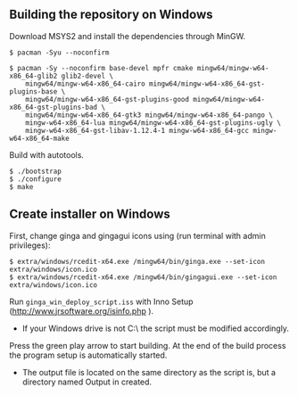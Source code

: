 ## Building the repository on Windows

Download MSYS2 and install the dependencies through MinGW.

    $ pacman -Syu --noconfirm

    $ pacman -Sy --noconfirm base-devel mpfr cmake mingw64/mingw-w64-x86_64-glib2 glib2-devel \
        mingw64/mingw-w64-x86_64-cairo mingw64/mingw-w64-x86_64-gst-plugins-base \
        mingw64/mingw-w64-x86_64-gst-plugins-good mingw64/mingw-w64-x86_64-gst-plugins-bad \
        mingw64/mingw-w64-x86_64-gtk3 mingw64/mingw-w64-x86_64-pango \
        mingw-w64-x86_64-lua mingw64/mingw-w64-x86_64-gst-plugins-ugly \
        mingw-w64-x86_64-gst-libav-1.12.4-1 mingw-w64-x86_64-gcc mingw-w64-x86_64-make

Build with autotools.

    $ ./bootstrap
    $ ./configure
    $ make

## Create installer on Windows

First, change ginga and gingagui icons using (run terminal with admin privileges):

    $ extra/windows/rcedit-x64.exe /mingw64/bin/ginga.exe --set-icon extra/windows/icon.ico
    $ extra/windows/rcedit-x64.exe /mingw64/bin/gingagui.exe --set-icon extra/windows/icon.ico

Run `ginga_win_deploy_script.iss` with Inno Setup (<http://www.jrsoftware.org/isinfo.php>
).
- If your Windows drive is not C:\\ the script must be modified
  accordingly.

Press the green play arrow to start building. At the end of the build process the program setup is automatically started.
- The output file is located on the same directory as the script is, but a directory named Output in created.


